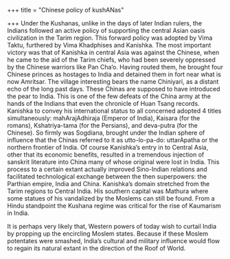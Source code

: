 +++
title = "Chinese policy of kushANas"

+++
Under the Kushanas, unlike in the days of later Indian rulers, the
Indians followed an active policy of supporting the central Asian oasis
civilization in the Tarim region. This forward policy was adopted by
Vima Taktu, furthered by Vima Khadphises and Kanishka. The most
important victory was that of Kanishka in central Asia was against the
Chinese, when he came to the aid of the Tarim chiefs, who had been
severely oppressed by the Chinese warriors like Pan Cha’o. Having routed
them, he brought four Chinese princes as hostages to India and detained
them in fort near what is now Amritsar. The village interesting bears
the name Chiniyari, as a distant echo of the long past days. These
Chinas are supposed to have introduced the pear to India. This is one of
the few defeats of the China army at the hands of the Indians that even
the chronicle of Huan Tsang records. Kanishka to convey his
international status to all concerned adopted 4 titles simultaneously:
mahArajAdhiraja (Emperor of India), Kaisara (for the romans),
Kshatriya-tama (for the Persians), and deva-putra (for the Chinese). So
firmly was Sogdiana, brought under the Indian sphere of influence that
the Chinas referred to it as utto-lo-pa-do: uttarApatha or the northern
frontier of India. Of course Kanishka’s entry in to Central Asia, other
that its economic benefits, resulted in a tremendous injection of
sanskrit literature into China many of whose original were lost in
India. This process to a certain extant actually improved Sino-Indian
relations and facilitated technological exchange between the then
superpowers: the Parthian empire, India and China. Kanishka’s domain
stretched from the Tarim regions to Central India. His southern capital
was Mathura where some statues of his vandalized by the Moslems can
still be found. From a Hindu standpoint the Kushana regime was critical
for the rise of Kaumarism in India.

It is perhaps very likely that, Western powers of today wish to curtail
India by propping up the encircling Moslem states. Because if these
Moslem potentates were smashed, India’s cultural and military influence
would flow to regain its natural extant in the direction of the Roof of
World.
